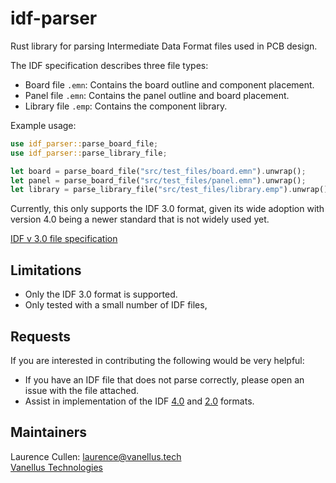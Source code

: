 # idf-parser

Rust library for parsing Intermediate Data Format files used in PCB design.

The IDF specification describes three file types:
- Board file `.emn`: Contains the board outline and component placement.
- Panel file `.emn`: Contains the panel outline and board placement.
- Library file `.emp`: Contains the component library.

Example usage:

```rust
use idf_parser::parse_board_file;
use idf_parser::parse_library_file;

let board = parse_board_file("src/test_files/board.emn").unwrap();
let panel = parse_board_file("src/test_files/panel.emn").unwrap();
let library = parse_library_file("src/test_files/library.emp").unwrap();
```
Currently, this only supports the IDF 3.0 format, given its wide adoption with version 4.0 being a newer standard that is
not widely used yet.

[IDF v 3.0 file specification](http://www.simplifiedsolutionsinc.com/images/idf_v30_spec.pdf)

## Limitations
- Only the IDF 3.0 format is supported.
- Only tested with a small number of IDF files, 

## Requests
If you are interested in contributing the following would be very helpful:
- If you have an IDF file that does not parse correctly, please open an issue with the file attached.
- Assist in implementation of the IDF [4.0](https://www.simplifiedsolutionsinc.com/images/idf_v40_spec.pdf) and
[2.0](http://www.simplifiedsolutionsinc.com/images/idf_v20_spec.pdf) formats.

## Maintainers
Laurence Cullen: laurence@vanellus.tech  
[Vanellus Technologies](https://vanellus.tech/)